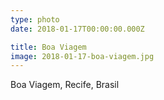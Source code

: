 ```yaml
---
type: photo
date: 2018-01-17T00:00:00.000Z

title: Boa Viagem
image: 2018-01-17-boa-viagem.jpg
---
```


Boa Viagem, Recife, Brasil
